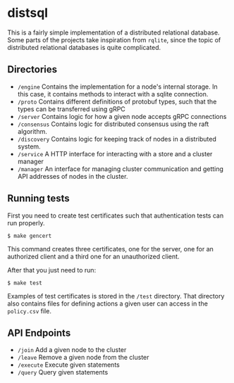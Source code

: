# distsql

This is a fairly simple implementation of a distributed relational database. Some parts of the projects take inspiration from `rqlite`, since the topic of distributed relational databases is quite complicated.

## Directories

* `/engine` Contains the implementation for a node's internal storage. In this case, it contains methods to interact with a sqlite connection.
* `/proto` Contains different definitions of protobuf types, such that the types can be transferred using gRPC
* `/server` Contains logic for how a given node accepts gRPC connections
* `/consensus` Contains logic for distributed consensus using the raft algorithm.
* `/discovery` Contains logic for keeping track of nodes in a distributed system.
* `/service` A HTTP interface for interacting with a store and a cluster manager
* `/manager` An interface for managing cluster communication and getting API addresses of nodes in the cluster.

## Running tests

First you need to create test certificates such that authentication tests can run properly.

```
$ make gencert
```

This command creates three certificates, one for the server, one for an authorized client and a third one for an unauthorized client.

After that you just need to run:

```
$ make test
```

Examples of test certificates is stored in the `/test` directory. That directory also contains files for defining actions a given user can access in the `policy.csv` file.

## API Endpoints

* `/join` Add a given node to the cluster
* `/leave` Remove a given node from the cluster
* `/execute` Execute given statements
* `/query` Query given statements
